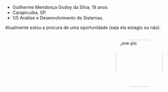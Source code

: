 - Guilherme Mendonça Godoy da Silva, 19 anos
- Carapicuíba, SP.
- 1/5 Análise e Desenvolvimento de Sistemas.

Atualmente estou a procura  de uma oportunidade (seja ela estagio ou não).
<div style="display: inline_block"><br>
  
  <img align="right" alt="eve-pic" height="150" style="border-radius:50px;" src="https://raw.githubusercontent.com/MicaelliMedeiros/micaellimedeiros/master/image/computer-illustration.png">

</div>
